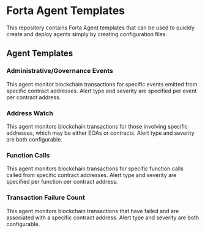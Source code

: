 # Forta Agent Templates

This repository contains Forta Agent templates that can be used to quickly create and deploy agents simply by creating configuration files.

## Agent Templates

### Administrative/Governance Events

This agent monitor blockchain transactions for specific events emitted from specific contract addresses.  Alert 
type and severity are specified per event per contract address. 

### Address Watch

This agent monitors blockchain transactions for those involving specific addresses, which may be either EOAs or contracts.
Alert type and severity are both configurable.

### Function Calls

This agent monitors blockchain transactions for specific function calls called from specific contract
addresses. Alert type and severity are specified per function per contract address.

### Transaction Failure Count

This agent monitors blockchain transactions that have failed and are associated with a specific
contract address. Alert type and severity are both configurable.
